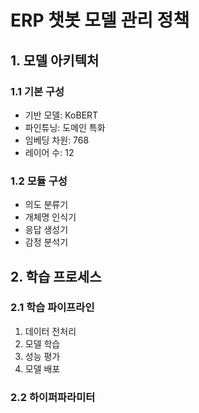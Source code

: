 # ERP 챗봇 모델 관리 정책

## 1. 모델 아키텍처
### 1.1 기본 구성
- 기반 모델: KoBERT
- 파인튜닝: 도메인 특화
- 임베딩 차원: 768
- 레이어 수: 12

### 1.2 모듈 구성
- 의도 분류기
- 개체명 인식기
- 응답 생성기
- 감정 분석기

## 2. 학습 프로세스
### 2.1 학습 파이프라인
1. 데이터 전처리
2. 모델 학습
3. 성능 평가
4. 모델 배포

### 2.2 하이퍼파라미터 